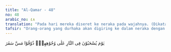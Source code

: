 ```yaml
---
title: "Al-Qamar - 48"
no: 48
arabic_no: ٤٨
translation: "Pada hari mereka diseret ke neraka pada wajahnya. (Dikatakan kepada mereka), “Rasakanlah sentuhan api neraka.”"
tafsir: "Orang-orang yang durhaka akan digiring ke dalam neraka dengan terseret-seret dan terbentur-bentur mukanya ke tanah karena itu mereka sangat menderita. Penderitaan mereka di dalam neraka lebih hebat lagi. Neraka akan melelehkan kulit dan daging mereka"
---
```

يَوْمَ يُسْحَبُوْنَ فِى النَّارِ عَلٰى وُجُوْهِهِمْۗ ذُوْقُوْا مَسَّ سَقَرَ